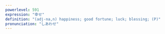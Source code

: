 ```yaml
---
powerlevel: 591
expression: "幸せ"
definition: "(adj-na,n) happiness; good fortune; luck; blessing; (P)"
pronunciation: "しあわせ"
---
```

